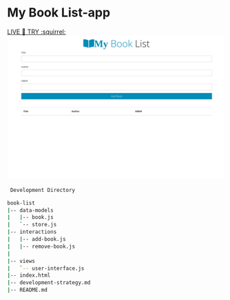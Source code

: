 # My Book List-app
[LIVE :satellite: TRY :squirrel:](https://feridunakyol.github.io/booklist-app/#)
![](https://raw.githubusercontent.com/feridunAKYOL/booklist-app/master/my%20book%20list.png)

` Development Directory` 

```bash
book-list
|-- data-models
|   |-- book.js
|   `-- store.js
|-- interactions
|   |-- add-book.js
|   |-- remove-book.js
|   
|-- views
|   `-- user-interface.js
|-- index.html
|-- development-strategy.md
|-- README.md
```
